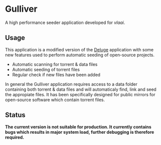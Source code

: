 # Gulliver #

A high performance seeder application developed for *vlaai*. 

## Usage ##

This application is a modified version of the [Deluge](http://www.deluge-torrent.org/) application with some new features used to perform automatic seeding of open-source projects.

* Automatic scanning for torrent & data files
* Automatic seeding of torrent files
* Regular check if new files have been added

In general the Gulliver application requires access to a data folder containing both torrent & data files and will automaticaly find, link and seed the appropiate files. It has been specifically designed for
public mirrors for open-source software which contain torrent files. 

## Status ##

**The current version is not suitable for production. It currently contains bugs which results in major system load, further debugging is therefore required.**

